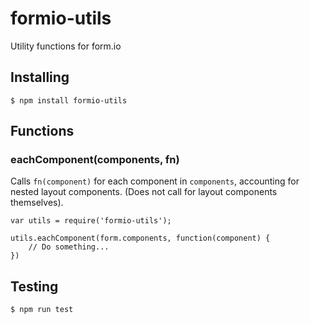 # formio-utils
Utility functions for form.io

## Installing

```
$ npm install formio-utils
```

## Functions

### eachComponent(components, fn)

Calls `fn(component)` for each component in `components`, accounting for nested layout components. (Does not call for layout components themselves).

```
var utils = require('formio-utils');

utils.eachComponent(form.components, function(component) {
	// Do something...
})
```

## Testing

```
$ npm run test
```